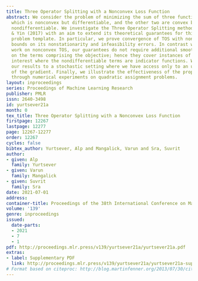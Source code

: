 ```yaml
---
title: Three Operator Splitting with a Nonconvex Loss Function
abstract: We consider the problem of minimizing the sum of three functions, one of
  which is nonconvex but differentiable, and the other two are convex but possibly
  nondifferentiable. We investigate the Three Operator Splitting method (TOS) of Davis
  & Yin (2017) with an aim to extend its theoretical guarantees for this nonconvex
  problem template. In particular, we prove convergence of TOS with nonasymptotic
  bounds on its nonstationarity and infeasibility errors. In contrast with the existing
  work on nonconvex TOS, our guarantees do not require additional smoothness assumptions
  on the terms comprising the objective; hence they cover instances of particular
  interest where the nondifferentiable terms are indicator functions. We also extend
  our results to a stochastic setting where we have access only to an unbiased estimator
  of the gradient. Finally, we illustrate the effectiveness of the proposed method
  through numerical experiments on quadratic assignment problems.
layout: inproceedings
series: Proceedings of Machine Learning Research
publisher: PMLR
issn: 2640-3498
id: yurtsever21a
month: 0
tex_title: Three Operator Splitting with a Nonconvex Loss Function
firstpage: 12267
lastpage: 12277
page: 12267-12277
order: 12267
cycles: false
bibtex_author: Yurtsever, Alp and Mangalick, Varun and Sra, Suvrit
author:
- given: Alp
  family: Yurtsever
- given: Varun
  family: Mangalick
- given: Suvrit
  family: Sra
date: 2021-07-01
address:
container-title: Proceedings of the 38th International Conference on Machine Learning
volume: '139'
genre: inproceedings
issued:
  date-parts:
  - 2021
  - 7
  - 1
pdf: http://proceedings.mlr.press/v139/yurtsever21a/yurtsever21a.pdf
extras:
- label: Supplementary PDF
  link: http://proceedings.mlr.press/v139/yurtsever21a/yurtsever21a-supp.pdf
# Format based on citeproc: http://blog.martinfenner.org/2013/07/30/citeproc-yaml-for-bibliographies/
---
```

